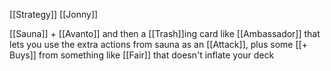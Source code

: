 [[Strategy]]
[[Jonny]]

[[Sauna]] + [[Avanto]] and then a [[Trash]]ing card like [[Ambassador]] that lets you use the extra actions from sauna as an [[Attack]], plus some [[+ Buys]] from something like [[Fair]] that doesn't inflate your deck
